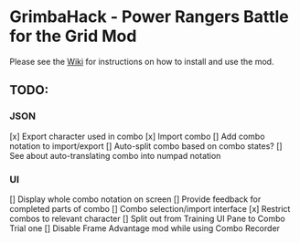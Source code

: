 # GrimbaHack - Power Rangers Battle for the Grid Mod

Please see the [Wiki](https://github.com/grimkor/GrimbaHack/wiki) for instructions on how to install and use the mod.

## TODO:
### JSON
[x] Export character used in combo
[x] Import combo
[] Add combo notation to import/export
[] Auto-split combo based on combo states?
[] See about auto-translating combo into numpad notation

### UI
[] Display whole combo notation on screen
[] Provide feedback for completed parts of combo
[] Combo selection/import interface
[x] Restrict combos to relevant character
[] Split out from Training UI Pane to Combo Trial one
[] Disable Frame Advantage mod while using Combo Recorder